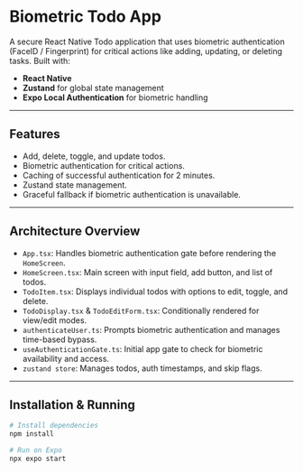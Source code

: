 # Biometric Todo App

A secure React Native Todo application that uses biometric authentication (FaceID / Fingerprint) for critical actions like adding, updating, or deleting tasks. Built with:

- **React Native**
- **Zustand** for global state management
- **Expo Local Authentication** for biometric handling

---

## Features

- Add, delete, toggle, and update todos.
- Biometric authentication for critical actions.
- Caching of successful authentication for 2 minutes.
- Zustand state management.
- Graceful fallback if biometric authentication is unavailable.

---

## Architecture Overview

- `App.tsx`: Handles biometric authentication gate before rendering the `HomeScreen`.
- `HomeScreen.tsx`: Main screen with input field, add button, and list of todos.
- `TodoItem.tsx`: Displays individual todos with options to edit, toggle, and delete.
- `TodoDisplay.tsx` & `TodoEditForm.tsx`: Conditionally rendered for view/edit modes.
- `authenticateUser.ts`: Prompts biometric authentication and manages time-based bypass.
- `useAuthenticationGate.ts`: Initial app gate to check for biometric availability and access.
- `zustand store`: Manages todos, auth timestamps, and skip flags.

---

## Installation & Running

```bash
# Install dependencies
npm install

# Run on Expo
npx expo start